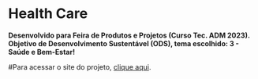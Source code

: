 # Health Care 
**Desenvolvido para Feira de Produtos e Projetos (Curso Tec. ADM 2023).**
**Objetivo de Desenvolvimento Sustentável (ODS), tema escolhido: 3 - Saúde e Bem-Estar!**

#Para acessar o site do projeto, [clique aqui](https://ingridbeca.github.io/Health-Care/).

